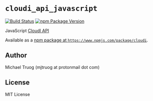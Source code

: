 `cloudi_api_javascript`
=======================

[![Build Status](https://app.travis-ci.com/CloudI/cloudi_api_javascript.svg?branch=master)](https://app.travis-ci.com/CloudI/cloudi_api_javascript)
[![npm Package Version](https://img.shields.io/npm/v/cloudi.svg?maxAge=2592000)](https://www.npmjs.com/package/cloudi)

JavaScript [CloudI API](https://cloudi.org/api.html#1_Intro)

Available as a [npm package at `https://www.npmjs.com/package/cloudi`](https://www.npmjs.com/package/cloudi).

Author
------

Michael Truog (mjtruog at protonmail dot com)

License
-------

MIT License


